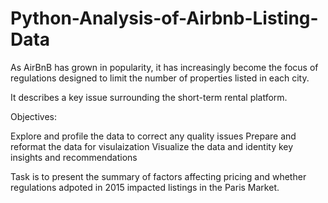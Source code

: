 # Python-Analysis-of-Airbnb-Listing-Data

As AirBnB has grown in popularity, it has increasingly become the focus of regulations designed to limit the number of properties listed in each city.

It describes a key issue surrounding the short-term rental platform.

Objectives:

Explore and profile the data to correct any quality issues
Prepare and reformat the data for visulaization
Visualize the data and identity key insights and recommendations

Task is to present the summary of factors affecting pricing and whether regulations adpoted in 2015 impacted listings in the Paris Market.
